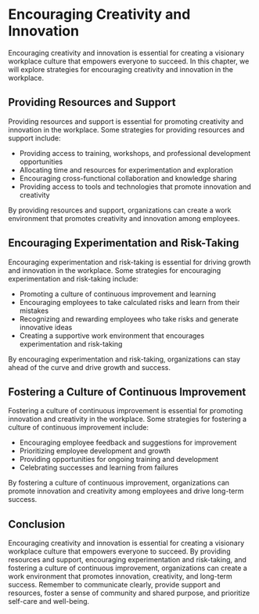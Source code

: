 Encouraging Creativity and Innovation
========================================================================================

Encouraging creativity and innovation is essential for creating a visionary workplace culture that empowers everyone to succeed. In this chapter, we will explore strategies for encouraging creativity and innovation in the workplace.

Providing Resources and Support
-------------------------------

Providing resources and support is essential for promoting creativity and innovation in the workplace. Some strategies for providing resources and support include:

* Providing access to training, workshops, and professional development opportunities
* Allocating time and resources for experimentation and exploration
* Encouraging cross-functional collaboration and knowledge sharing
* Providing access to tools and technologies that promote innovation and creativity

By providing resources and support, organizations can create a work environment that promotes creativity and innovation among employees.

Encouraging Experimentation and Risk-Taking
-------------------------------------------

Encouraging experimentation and risk-taking is essential for driving growth and innovation in the workplace. Some strategies for encouraging experimentation and risk-taking include:

* Promoting a culture of continuous improvement and learning
* Encouraging employees to take calculated risks and learn from their mistakes
* Recognizing and rewarding employees who take risks and generate innovative ideas
* Creating a supportive work environment that encourages experimentation and risk-taking

By encouraging experimentation and risk-taking, organizations can stay ahead of the curve and drive growth and success.

Fostering a Culture of Continuous Improvement
---------------------------------------------

Fostering a culture of continuous improvement is essential for promoting innovation and creativity in the workplace. Some strategies for fostering a culture of continuous improvement include:

* Encouraging employee feedback and suggestions for improvement
* Prioritizing employee development and growth
* Providing opportunities for ongoing training and development
* Celebrating successes and learning from failures

By fostering a culture of continuous improvement, organizations can promote innovation and creativity among employees and drive long-term success.

Conclusion
----------

Encouraging creativity and innovation is essential for creating a visionary workplace culture that empowers everyone to succeed. By providing resources and support, encouraging experimentation and risk-taking, and fostering a culture of continuous improvement, organizations can create a work environment that promotes innovation, creativity, and long-term success. Remember to communicate clearly, provide support and resources, foster a sense of community and shared purpose, and prioritize self-care and well-being.
